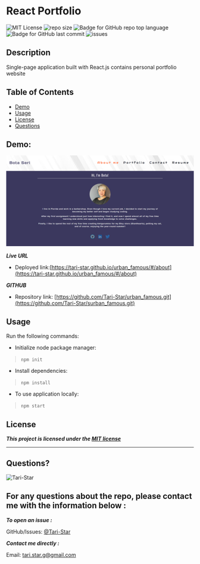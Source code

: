 # React Portfolio


![MIT License](https://img.shields.io/badge/license-MIT-red)
![repo size](https://img.shields.io/github/repo-size/Tari-Star/urban_famous?style=flat&logo=appveyor)
![Badge for GitHub repo top language](https://img.shields.io/github/languages/top/Tari-Star/urban_famous?style=flat&logo=appveyor)
![Badge for GitHub last commit](https://img.shields.io/github/last-commit/Tari-Star/urban_famous?style=flat&logo=appveyor)
![issues](https://img.shields.io/github/issues/Tari-Star/urban_famous?style=flat&logo=appveyor)


## Description 
Single-page application built with React.js contains personal portfolio website

##  Table of Contents

* [Demo](#demo)
* [Usage](#usage)
* [License](#license)
* [Questions](#questions)

## Demo:

![screenshot](/docx/portfolio.png)

***Live URL***
* Deployed link:[https://tari-star.github.io/urban_famous/#/about](https://tari-star.github.io/urban_famous/#/about)

***GITHUB***

* Repository link: [https://github.com/Tari-Star/urban_famous.git](https://github.com/Tari-Star/surban_famous.git)

## Usage
Run the following commands:

* Initialize node package manager:

 > `npm init`

* Install dependencies:

>`npm install`

* To use application locally:

>`npm start`

## License

    
***This project is licensed under the [MIT license](https://choosealicense.com/licenses/mit)***
    
---
   
 ## Questions?

   
  <img src="https://avatars.githubusercontent.com/u/89365355?v=4" alt="Tari-Star" width="40%" />
  
  For any questions about the repo, please contact me with the information below :
  ---
  
 ***To open an issue :***
 
 GitHub/Issues: [@Tari-Star](https://github.com/Tari-Star/urban_famous/issues)

 ***Contact me directly :***
  
 Email: [tari.star.g@gmail.com](mailto:tari.star.g@gmail.com)
